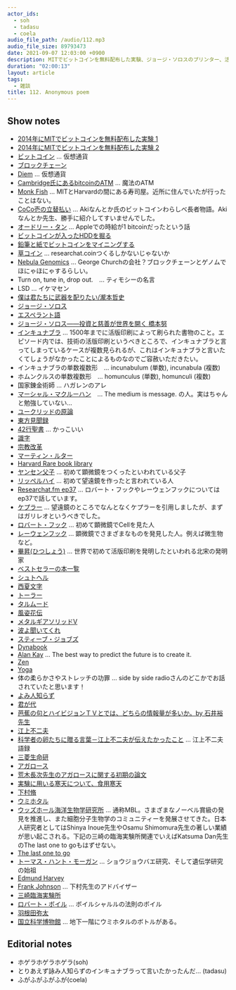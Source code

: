 ```yaml
---
actor_ids:
  - soh
  - tadasu
  - coela
audio_file_path: /audio/112.mp3
audio_file_size: 89793473
date: 2021-09-07 12:03:00 +0900
description: MITでビットコインを無料配布した実験、ジョージ・ソロスのプリンター、活版印刷とインキュナブラとレンズ、ミームの原産地、江上不二夫語録、下村脩と1944年のウミホタルについて話しました。
duration: "02:00:13"
layout: article
tags:
  - 雑談
title: 112. Anonymous poem
---
```


## Show notes
- [2014年にMITでビットコインを無料配布した実験 1](https://oltnews.com/a-group-of-mit-students-received-100-in-free-bitcoin-in-2014-some-got-rich-others-squandered-it-on-sushi-cnbc)
- [2014年にMITでビットコインを無料配布した実験 2](https://www.bloomberg.com/news/articles/2021-06-04/bitcoin-btc-mit-experiment-nets-13-000-gain-for-students-who-held-on)
- [ビットコイン](https://ja.wikipedia.org/wiki/%E3%83%93%E3%83%83%E3%83%88%E3%82%B3%E3%82%A4%E3%83%B3) ... 仮想通貨
- [ブロックチェーン](https://ja.wikipedia.org/wiki/%E3%83%96%E3%83%AD%E3%83%83%E3%82%AF%E3%83%81%E3%82%A7%E3%83%BC%E3%83%B3)
- [Diem](https://en.wikipedia.org/wiki/Diem_(digital_currency)) ... 仮想通貨
- [Cambridge氏にあるbitcoinのATM](https://twitter.com/researchat_fm/status/1216406727106666499) ... 魔法のATM
- [Monk Fish](https://www.themadmonkfish.com/menus/) ... MITとHarvardの間にある寿司屋。近所に住んでいたが行ったことはない。
- [CoCo壱の立替払い](https://togetter.com/li/1649505) ... Akiなんとか氏のビットコインわらしべ長者物語。Akiなんとか先生、勝手に紹介してすいませんでした。
- [オードリー・タン](https://www.news-postseven.com/archives/20200613_1569693.html/2) ... Appleでの時給が1 bitcoinだったという話
- [ビットコインが入ったHDDを掘る](https://www.cnn.co.jp/tech/35165138.html)
- [鉛筆と紙でビットコインをマイニングする](https://postd.cc/mining-bitcoin-with-pencil-and-paper/)
- [草コイン](https://fisco.jp/media/smallcoin-ranking/) ... researchat.coinつくるしかないじゃないか
- [Nebula Genomics](https://nebula.org/technology/) ... George Churchの会社？ブロックチェーンとゲノムでほにゃほにゃするらしい。
- Turn on, tune in, drop out.　... ティモシーの名言
- LSD ... イケマセン
- [僕は君たちに武器を配りたい/瀧本哲史](https://www.amazon.co.jp/-/dp/B07QLMBSVG/?tag=researchatf04-22)
- [ジョージ・ソロス](https://ja.wikipedia.org/wiki/%E3%82%B8%E3%83%A7%E3%83%BC%E3%82%B8%E3%83%BB%E3%82%BD%E3%83%AD%E3%82%B9)
- [エスペラント語](https://ja.wikipedia.org/wiki/%E3%82%A8%E3%82%B9%E3%83%9A%E3%83%A9%E3%83%B3%E3%83%88)
- [ジョージ・ソロス――投資と慈善が世界を開く 橋本努](https://webcache.googleusercontent.com/search?q=cache:3cORIcFZPe0J:https://www.econ.hokudai.ac.jp/~hasimoto/On%2520George%2520Soros.htm+&cd=2&hl=en&ct=clnk&gl=us)
- [インキュナブラ](https://ja.wikipedia.org/wiki/%E3%82%A4%E3%83%B3%E3%82%AD%E3%83%A5%E3%83%8A%E3%83%96%E3%83%A9) ... 1500年までに活版印刷によって刷られた書物のこと。エピソード内では、技術の活版印刷というべきところで、インキュナブラと言ってしまっているケースが複数見られるが、これはインキュナブラと言いたくてしょうがなかったことによるものなのでご容赦いただきたい。
- インキュナブラの単数複数形　... incunabulum (単数), incunabula (複数)
- ホムンクルスの単数複数形　... homunculus (単数), homunculi (複数)
- 国家錬金術師 ...  ハガレンのアレ
- [マーシャル・マクルーハン](https://ja.wikipedia.org/wiki/%E3%83%9E%E3%83%BC%E3%82%B7%E3%83%A3%E3%83%AB%E3%83%BB%E3%83%9E%E3%82%AF%E3%83%AB%E3%83%BC%E3%83%8F%E3%83%B3)　... The medium is message. の人。実はちゃんと勉強していない...
- [ユークリッドの原論](https://ja.wikipedia.org/wiki/%E3%83%A6%E3%83%BC%E3%82%AF%E3%83%AA%E3%83%83%E3%83%89%E5%8E%9F%E8%AB%96)
- [東方見聞録](https://ja.wikipedia.org/wiki/%E6%9D%B1%E6%96%B9%E8%A6%8B%E8%81%9E%E9%8C%B2) 
- [42行聖書](https://dcollections.lib.keio.ac.jp/ja/incunabula/036) ... かっこいい
- [識字](https://ja.wikipedia.org/wiki/%E8%AD%98%E5%AD%97)
- [宗教改革](https://ja.wikipedia.org/wiki/%E5%AE%97%E6%95%99%E6%94%B9%E9%9D%A9)
- [マーティン・ルター](https://ja.wikipedia.org/wiki/%E3%83%9E%E3%83%AB%E3%83%86%E3%82%A3%E3%83%B3%E3%83%BB%E3%83%AB%E3%82%BF%E3%83%BC)
- [Harvard Rare book library](https://library.harvard.edu/libraries/houghton#collections)
- [ヤンセン父子](https://ja.wikipedia.org/wiki/%E3%82%B5%E3%83%8F%E3%83%AA%E3%82%A2%E3%82%B9%E3%83%BB%E3%83%A4%E3%83%B3%E3%82%BB%E3%83%B3) ... 初めて顕微鏡をつくったといわれている父子
- [リッペルハイ](https://ja.wikipedia.org/wiki/%E3%83%8F%E3%83%B3%E3%82%B9%E3%83%BB%E3%83%AA%E3%83%83%E3%83%9A%E3%83%AB%E3%83%8F%E3%82%A4) ... 初めて望遠鏡を作ったと言われている人
- [Researchat.fm ep37](https://researchat.fm/episode/37) ... ロバート・フックやレーウェンフックについてはep37で話しています。
- [ケプラー](https://ja.wikipedia.org/wiki/%E3%83%A8%E3%83%8F%E3%83%8D%E3%82%B9%E3%83%BB%E3%82%B1%E3%83%97%E3%83%A9%E3%83%BC) ... 望遠鏡のところでなんとなくケプラーを引用しましたが、まずはガリレオというべきでした。
- [ロバート・フック](https://ja.wikipedia.org/wiki/%E3%83%AD%E3%83%90%E3%83%BC%E3%83%88%E3%83%BB%E3%83%95%E3%83%83%E3%82%AF) ... 初めて顕微鏡でCellを見た人
- [レーウェンフック](https://ja.wikipedia.org/wiki/%E3%82%A2%E3%83%B3%E3%83%88%E3%83%8B%E3%83%BB%E3%83%95%E3%82%A1%E3%83%B3%E3%83%BB%E3%83%AC%E3%83%BC%E3%82%A6%E3%82%A7%E3%83%B3%E3%83%95%E3%83%83%E3%82%AF) ... 顕微鏡でさまざまなものを発見した人。例えば微生物など。
- [畢昇(ひつしょう)](https://ja.wikipedia.org/wiki/%E7%95%A2%E6%98%87) ... 世界で初めて活版印刷を発明したといわれる北宋の発明家
- [ベストセラーの本一覧](https://ja.wikipedia.org/wiki/%E3%83%99%E3%82%B9%E3%83%88%E3%82%BB%E3%83%A9%E3%83%BC%E6%9C%AC%E3%81%AE%E4%B8%80%E8%A6%A7)
- [シュトヘル](https://www.amazon.co.jp/dp/B00BHTTPCM/?tag=researchatf04-22)
- [西夏文字](https://ja.wikipedia.org/wiki/%E8%A5%BF%E5%A4%8F%E6%96%87%E5%AD%97)
- [トーラー](https://ja.wikipedia.org/wiki/%E3%83%88%E3%83%BC%E3%83%A9%E3%83%BC)
- [タルムード](https://ja.wikipedia.org/wiki/%E3%82%BF%E3%83%AB%E3%83%A0%E3%83%BC%E3%83%89)
- [風姿花伝](https://www.amazon.co.jp/dp/4003300114/?tag=researchatf04-22)
- [メタルギアソリッドV](https://ja.wikipedia.org/wiki/%E3%83%A1%E3%82%BF%E3%83%AB%E3%82%AE%E3%82%A2%E3%82%BD%E3%83%AA%E3%83%83%E3%83%89V)
- [波よ聞いてくれ](https://www.amazon.co.jp/dp/B08L93LR45/?tag=researchatf04-22)
- [スティーブ・ジョブズ](https://ja.wikipedia.org/wiki/%E3%82%B9%E3%83%86%E3%82%A3%E3%83%BC%E3%83%96%E3%83%BB%E3%82%B8%E3%83%A7%E3%83%96%E3%82%BA)
- [Dynabook](https://en.wikipedia.org/wiki/Dynabook)
- [Alan Kay](https://en.wikipedia.org/wiki/Alan_Kay) ... The best way to predict the future is to create it.
- [Zen](https://en.wikipedia.org/wiki/Zen)
- [Yoga](https://en.wikipedia.org/wiki/Yoga)
- 体の柔らかさやストレッチの功罪 ... side by side radioさんのどこかでお話されていたと思います！
- [よみ人知らず](https://ja.wikipedia.org/wiki/%E3%82%88%E3%81%BF%E4%BA%BA%E3%81%97%E3%82%89%E3%81%9A)
- [君が代](https://ja.wikipedia.org/wiki/%E5%90%9B%E3%81%8C%E4%BB%A3)
- [芭蕉の句とハイビジョンＴＶとでは、どちらの情報量が多いか。by 石井裕先生](https://twitter.com/ishii_mit_BOT/status/1402718658908934146)
- [江上不二夫](https://ja.wikipedia.org/wiki/%E6%B1%9F%E4%B8%8A%E4%B8%8D%E4%BA%8C%E5%A4%AB)
- [科学者の卵たちに贈る言葉－江上不二夫が伝えたかったこと](https://www.amazon.co.jp/dp/B00YP68U7U/?tag=researchatf04-22) ... 江上不二夫語録
- [三菱生命研](https://ja.wikipedia.org/wiki/%E4%B8%89%E8%8F%B1%E5%8C%96%E5%AD%A6%E7%94%9F%E5%91%BD%E7%A7%91%E5%AD%A6%E7%A0%94%E7%A9%B6%E6%89%80)
- [アガロース](https://ja.wikipedia.org/wiki/%E3%82%A2%E3%82%AC%E3%83%AD%E3%83%BC%E3%82%B9)
- [荒木長次先生のアガロースに関する初期の論文](https://www.journal.csj.jp/doi/10.1246/bcsj.29.543)
- [実験に用いる寒天について、食用寒天](https://www.yeast-forum.org/community_mail.php)
- [下村脩](https://ja.wikipedia.org/wiki/%E4%B8%8B%E6%9D%91%E8%84%A9)
- [ウミホタル](https://ja.wikipedia.org/wiki/%E3%82%A6%E3%83%9F%E3%83%9B%E3%82%BF%E3%83%AB)
- [ウッズホール海洋生物学研究所](https://ja.wikipedia.org/wiki/%E3%82%A6%E3%83%83%E3%82%BA%E3%83%9B%E3%83%BC%E3%83%AB%E6%B5%B7%E6%B4%8B%E7%94%9F%E7%89%A9%E5%AD%A6%E7%A0%94%E7%A9%B6%E6%89%80) ... 通称MBL。さまざまなノーベル賞級の発見を推進し、また細胞分子生物学のコミュニティーを発展させてきた。日本人研究者としてはShinya Inoue先生やOsamu Shimomura先生の著しい業績が思い起こされる。下記の三崎の臨海実験所関連でいえばKatsuma Dan先生のThe last one to goもはずせない。
- [The last one to go](https://www.mbl.edu/legacy-of-leadership/dan/)
- [トーマス・ハント・モーガン](https://ja.wikipedia.org/wiki/%E3%83%88%E3%83%BC%E3%83%9E%E3%82%B9%E3%83%BB%E3%83%8F%E3%83%B3%E3%83%88%E3%83%BB%E3%83%A2%E3%83%BC%E3%82%AC%E3%83%B3) ... ショウジョウバエ研究、そして遺伝学研究の始祖
- [Edmund Harvey](https://en.wikipedia.org/wiki/E._Newton_Harvey)
- [Frank Johnson](https://academictree.org/chemistry/peopleinfo.php?pid=52355) ... 下村先生のアドバイザー
- [三崎臨海実験所](https://www.mmbs.s.u-tokyo.ac.jp/wp/)
- [ロバート・ボイル](https://ja.wikipedia.org/wiki/%E3%83%AD%E3%83%90%E3%83%BC%E3%83%88%E3%83%BB%E3%83%9C%E3%82%A4%E3%83%AB) ... ボイルシャルルの法則のボイル
- [羽根田弥太](http://zenhoken-std.sakura.ne.jp/ZHJ_pdf21-30/ZHJ28_01-02.pdf)
- [国立科学博物館](https://www.kahaku.go.jp/) ... 地下一階にウミホタルのボトルがある。

## Editorial notes
- ホゲラホゲラホゲラ(soh)
- とりあえず詠み人知らずのインキュナブラって言いたかったんだ... (tadasu)
- ふがふがふがふが(coela)

